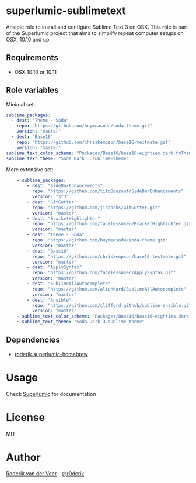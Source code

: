 # superlumic-sublimetext

Ansible role to install and configure Sublime Text 3 on OSX. This role is part of the Superlumic project that aims to simplify repeat computer setups on OSX, 10.10 and up.

## Requirements

* OSX 10.10 or 10.11

## Role variables

Minimal set:

```yaml
sublime_packages:
  - dest: "Theme - Soda"
    repo: "https://github.com/buymeasoda/soda-theme.git"
    version: "master"
  - dest: "Base16"
    repo: "https://github.com/chriskempson/base16-textmate.git"
    version: "master"
sublime_text_color_scheme: "Packages/Base16/base16-eighties.dark.tmTheme"
sublime_text_theme: "Soda Dark 3.sublime-theme"
```

More extensive set:

```yaml
    - sublime_packages:
        - dest: "SideBarEnhancements"
          repo: "https://github.com/titoBouzout/SideBarEnhancements"
          version: "st3"
        - dest: "GitGutter"
          repo: "https://github.com/jisaacks/GitGutter.git"
          version: "master"
        - dest: "BracketHighlighter"
          repo: "https://github.com/facelessuser/BracketHighlighter.git"
          version: "master"
        - dest: "Theme - Soda"
          repo: "https://github.com/buymeasoda/soda-theme.git"
          version: "master"
        - dest: "Base16"
          repo: "https://github.com/chriskempson/base16-textmate.git"
          version: "master"
        - dest: "ApplySyntax"
          repo: "https://github.com/facelessuser/ApplySyntax.git"
          version: "master"
        - dest: "SublimeAllAutocomplete"
          repo: "https://github.com/alienhard/SublimeAllAutocomplete"
          version: "master"
        - dest: "Ansible"
          repo: "https://github.com/clifford-github/sublime-ansible.git"
          version: "master"
    - sublime_text_color_scheme: "Packages/Base16/base16-eighties.dark.tmTheme"
    - sublime_text_theme: "Soda Dark 3.sublime-theme"
```

## Dependencies

* [roderik.superlumic-homebrew](https://github.com/superlumic/ansible-role-homebrew)

# Usage

Check [Superlumic](https://github.com/superlumic/superlumic) for documentation

# License

MIT

# Author

[Roderik van der Veer](mailto:roderik@superlumic.com) - [@r0derik](https://twitter.com/r0derik)

